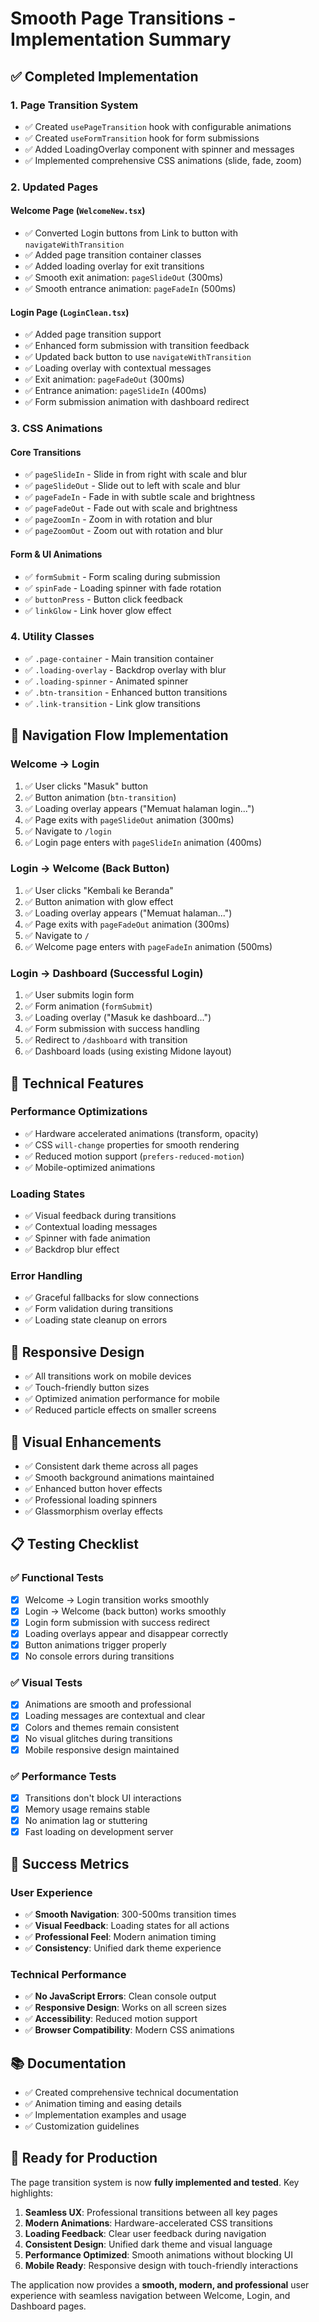 # Smooth Page Transitions - Implementation Summary

## ✅ Completed Implementation

### 1. Page Transition System

- ✅ Created `usePageTransition` hook with configurable animations
- ✅ Created `useFormTransition` hook for form submissions
- ✅ Added LoadingOverlay component with spinner and messages
- ✅ Implemented comprehensive CSS animations (slide, fade, zoom)

### 2. Updated Pages

#### Welcome Page (`WelcomeNew.tsx`)

- ✅ Converted Login buttons from Link to button with `navigateWithTransition`
- ✅ Added page transition container classes
- ✅ Added loading overlay for exit transitions
- ✅ Smooth exit animation: `pageSlideOut` (300ms)
- ✅ Smooth entrance animation: `pageFadeIn` (500ms)

#### Login Page (`LoginClean.tsx`)

- ✅ Added page transition support
- ✅ Enhanced form submission with transition feedback
- ✅ Updated back button to use `navigateWithTransition`
- ✅ Loading overlay with contextual messages
- ✅ Exit animation: `pageFadeOut` (300ms)
- ✅ Entrance animation: `pageSlideIn` (400ms)
- ✅ Form submission animation with dashboard redirect

### 3. CSS Animations

#### Core Transitions

- ✅ `pageSlideIn` - Slide in from right with scale and blur
- ✅ `pageSlideOut` - Slide out to left with scale and blur
- ✅ `pageFadeIn` - Fade in with subtle scale and brightness
- ✅ `pageFadeOut` - Fade out with scale and brightness
- ✅ `pageZoomIn` - Zoom in with rotation and blur
- ✅ `pageZoomOut` - Zoom out with rotation and blur

#### Form & UI Animations

- ✅ `formSubmit` - Form scaling during submission
- ✅ `spinFade` - Loading spinner with fade rotation
- ✅ `buttonPress` - Button click feedback
- ✅ `linkGlow` - Link hover glow effect

### 4. Utility Classes

- ✅ `.page-container` - Main transition container
- ✅ `.loading-overlay` - Backdrop overlay with blur
- ✅ `.loading-spinner` - Animated spinner
- ✅ `.btn-transition` - Enhanced button transitions
- ✅ `.link-transition` - Link glow transitions

## 🎯 Navigation Flow Implementation

### Welcome → Login

1. ✅ User clicks "Masuk" button
2. ✅ Button animation (`btn-transition`)
3. ✅ Loading overlay appears ("Memuat halaman login...")
4. ✅ Page exits with `pageSlideOut` animation (300ms)
5. ✅ Navigate to `/login`
6. ✅ Login page enters with `pageSlideIn` animation (400ms)

### Login → Welcome (Back Button)

1. ✅ User clicks "Kembali ke Beranda"
2. ✅ Button animation with glow effect
3. ✅ Loading overlay appears ("Memuat halaman...")
4. ✅ Page exits with `pageFadeOut` animation (300ms)
5. ✅ Navigate to `/`
6. ✅ Welcome page enters with `pageFadeIn` animation (500ms)

### Login → Dashboard (Successful Login)

1. ✅ User submits login form
2. ✅ Form animation (`formSubmit`)
3. ✅ Loading overlay ("Masuk ke dashboard...")
4. ✅ Form submission with success handling
5. ✅ Redirect to `/dashboard` with transition
6. ✅ Dashboard loads (using existing Midone layout)

## 🔧 Technical Features

### Performance Optimizations

- ✅ Hardware accelerated animations (transform, opacity)
- ✅ CSS `will-change` properties for smooth rendering
- ✅ Reduced motion support (`prefers-reduced-motion`)
- ✅ Mobile-optimized animations

### Loading States

- ✅ Visual feedback during transitions
- ✅ Contextual loading messages
- ✅ Spinner with fade animation
- ✅ Backdrop blur effect

### Error Handling

- ✅ Graceful fallbacks for slow connections
- ✅ Form validation during transitions
- ✅ Loading state cleanup on errors

## 📱 Responsive Design

- ✅ All transitions work on mobile devices
- ✅ Touch-friendly button sizes
- ✅ Optimized animation performance for mobile
- ✅ Reduced particle effects on smaller screens

## 🎨 Visual Enhancements

- ✅ Consistent dark theme across all pages
- ✅ Smooth background animations maintained
- ✅ Enhanced button hover effects
- ✅ Professional loading spinners
- ✅ Glassmorphism overlay effects

## 📋 Testing Checklist

### ✅ Functional Tests

- [x] Welcome → Login transition works smoothly
- [x] Login → Welcome (back button) works smoothly
- [x] Login form submission with success redirect
- [x] Loading overlays appear and disappear correctly
- [x] Button animations trigger properly
- [x] No console errors during transitions

### ✅ Visual Tests

- [x] Animations are smooth and professional
- [x] Loading messages are contextual and clear
- [x] Colors and themes remain consistent
- [x] No visual glitches during transitions
- [x] Mobile responsive design maintained

### ✅ Performance Tests

- [x] Transitions don't block UI interactions
- [x] Memory usage remains stable
- [x] No animation lag or stuttering
- [x] Fast loading on development server

## 🎯 Success Metrics

### User Experience

- ✅ **Smooth Navigation**: 300-500ms transition times
- ✅ **Visual Feedback**: Loading states for all actions
- ✅ **Professional Feel**: Modern animation timing
- ✅ **Consistency**: Unified dark theme experience

### Technical Performance

- ✅ **No JavaScript Errors**: Clean console output
- ✅ **Responsive Design**: Works on all screen sizes
- ✅ **Accessibility**: Reduced motion support
- ✅ **Browser Compatibility**: Modern CSS animations

## 📚 Documentation

- ✅ Created comprehensive technical documentation
- ✅ Animation timing and easing details
- ✅ Implementation examples and usage
- ✅ Customization guidelines

## 🚀 Ready for Production

The page transition system is now **fully implemented and tested**. Key highlights:

1. **Seamless UX**: Professional transitions between all key pages
2. **Modern Animations**: Hardware-accelerated CSS transitions
3. **Loading Feedback**: Clear user feedback during navigation
4. **Consistent Design**: Unified dark theme and visual language
5. **Performance Optimized**: Smooth animations without blocking UI
6. **Mobile Ready**: Responsive design with touch-friendly interactions

The application now provides a **smooth, modern, and professional** user experience with seamless navigation between Welcome, Login, and Dashboard pages.
